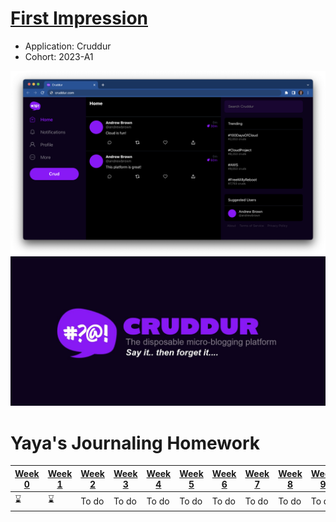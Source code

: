 # [First Impression](https://blog.yahya-abulhaj.dev/aws-cloud-project-bootcamp)


- Application: Cruddur
- Cohort: 2023-A1


<img src="_docs/assets/cruddur-screenshot.png" width="600" align="right">
<img src="_docs/assets/cruddur-banner.jpg" width="600">


# Yaya's Journaling Homework

| [Week 0](journal/week0.md) | [Week 1](journal/week1.md) | [Week 2](journal/week2.md) | [Week 3](journal/week3.md) | [Week 4](journal/week4.md) | [Week 5](journal/week5.md) | [Week 6](journal/week6.md) | [Week 7](journal/week7.md) | [Week 8](journal/week8.md) | [Week 9](journal/week9.md) | [Week 10](journal/week10.md) | [Week 11](journal/week11.md) | [Week 12](journal/week12.md) | [Week 13](journal/week13.md) |
| --- | --- | --- | --- | --- | --- | --- | --- | --- | --- | --- | --- | --- | --- |
| ⌛ | ⌛ | To do | To do | To do | To do | To do | To do | To do | To do | To do | To do | To do | To do |
